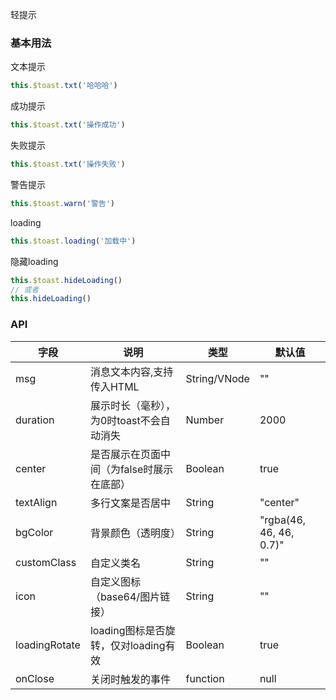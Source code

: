 轻提示
### 基本用法
文本提示
```js 
this.$toast.txt('哈哈哈')
```

成功提示
```js 
this.$toast.txt('操作成功')
```
失败提示
```js 
this.$toast.txt('操作失败')
```
警告提示
```js 
this.$toast.warn('警告')
```
loading
```js 
this.$toast.loading('加载中')
```
隐藏loading
```js 
this.$toast.hideLoading()
// 或者
this.hideLoading()
```
### API

| 字段          | 说明                                      | 类型         | 默认值                  |
| ------------- | ----------------------------------------- | ------------ | ----------------------- |
| msg           | 消息文本内容,支持传入HTML                 | String/VNode | ""                      |
| duration      | 展示时长（毫秒），为0时toast不会自动消失  | Number       | 2000                    |
| center        | 是否展示在页面中间（为false时展示在底部） | Boolean      | true                    |
| textAlign     | 多行文案是否居中                          | String       | "center"                |
| bgColor       | 背景颜色（透明度）                        | String       | "rgba(46, 46, 46, 0.7)" |
| customClass   | 自定义类名                                | String       | ""                      |
| icon          | 自定义图标（base64/图片链接）             | String       | ""                      |
| loadingRotate | loading图标是否旋转，仅对loading有效      | Boolean      | true                    |
| onClose       | 关闭时触发的事件                          | function     | null                    |

